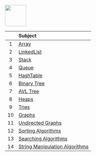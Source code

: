 <img src="https://img.shields.io/badge/-Data Structures%20-brightgreen" height=70px>

|     |  Subject           |
|:---:|:------------------------------| 
|  1  |[Array](https://github.com/sshalem/JAVA/tree/master/_7_Data_Structure/_1_Array)   | 
|  2  |[LinkedList]()  |   
|  3  |[Stack]() |   
|  4  |[Queue]() |   
|  5  |[HashTable]() |  
|  6  |[Binary Tree]()    | 
|  7  |[AVL Tree]()  |   
|  8  |[Heaps]() |   
|  9  |[Tries]() |   
|  10  |[Graphs]() |  
|  11  |[Undirected Graphs]() |  
|  12  |[Sorting Algorithms]() |  
|  13  |[Searching Algorithms]() |  
|  14  |[String Manipulation Algorithms]() |  
